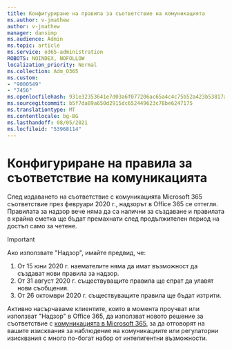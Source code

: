 ```yaml
---
title: Конфигуриране на правила за съответствие на комуникацията
ms.author: v-jmathew
author: v-jmathew
manager: dansimp
ms.audience: Admin
ms.topic: article
ms.service: o365-administration
ROBOTS: NOINDEX, NOFOLLOW
localization_priority: Normal
ms.collection: Adm_O365
ms.custom:
- "9000549"
- "7456"
ms.openlocfilehash: 931e32353641e7d03a6f077206ac65a4c4c75b52a423b53817aa67db863bb20c
ms.sourcegitcommit: b5f7da89a650d2915dc652449623c78be6247175
ms.translationtype: MT
ms.contentlocale: bg-BG
ms.lasthandoff: 08/05/2021
ms.locfileid: "53968114"
---
```

# <a name="configure-communication-compliance-policies"></a>Конфигуриране на правила за съответствие на комуникацията

След издаването на съответствие с комуникацията Microsoft 365 съответствие през февруари 2020 г., надзорът в Office 365 се оттегля. Правилата за надзор вече няма да са налични за създаване и правилата в крайна сметка ще бъдат премахнати след продължителен период на достъп само за четене.

> [!IMPORTANT]
> Ако използвате "Надзор", имайте предвид, че:
>
> 1. От 15 юни 2020 г. наемателите няма да имат възможност да създават нови правила за надзор.
> 2. От 31 август 2020 г. съществуващите правила ще спрат да улавят нови съобщения.
> 3. От 26 октомври 2020 г. съществуващите правила ще бъдат изтрити.

Активно насърчаваме клиентите, които в момента проучват или използват "Надзор" в Office 365, да използват новото решение за съответствие с [комуникацията в Microsoft 365,](https://go.microsoft.com/fwlink/?linkid=2128593) за да отговорят на вашите изисквания за наблюдение на комуникациите или регулаторни изисквания с много по-богат набор от интелигентни възможности.
